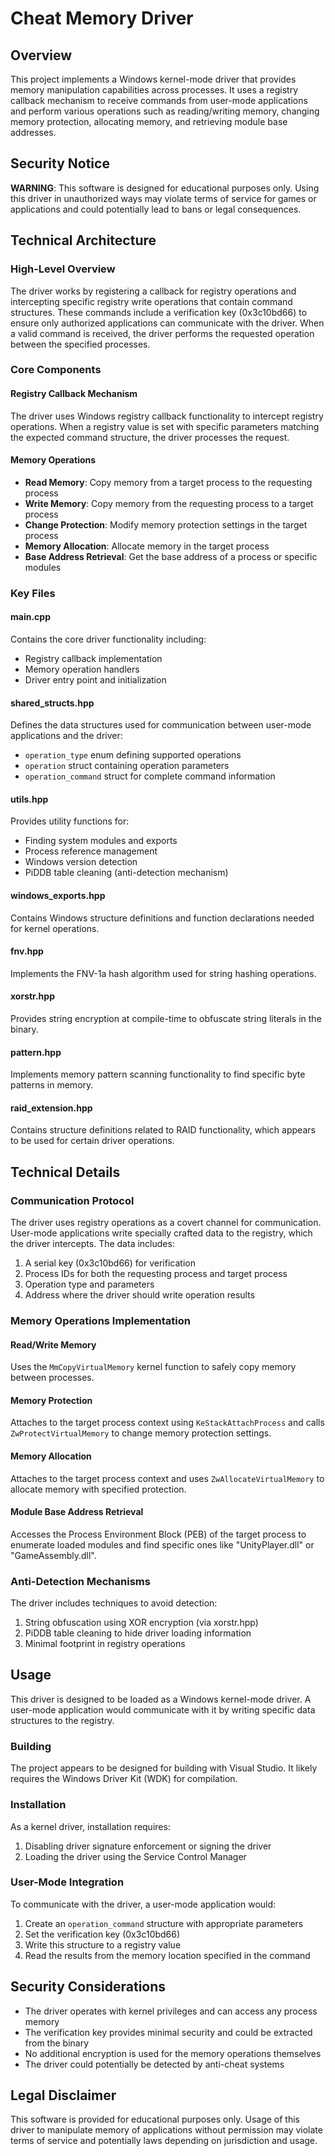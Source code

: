 # Cheat Memory Driver

## Overview
This project implements a Windows kernel-mode driver that provides memory manipulation capabilities across processes. It uses a registry callback mechanism to receive commands from user-mode applications and perform various operations such as reading/writing memory, changing memory protection, allocating memory, and retrieving module base addresses.

## Security Notice
**WARNING**: This software is designed for educational purposes only. Using this driver in unauthorized ways may violate terms of service for games or applications and could potentially lead to bans or legal consequences.

## Technical Architecture

### High-Level Overview
The driver works by registering a callback for registry operations and intercepting specific registry write operations that contain command structures. These commands include a verification key (0x3c10bd66) to ensure only authorized applications can communicate with the driver. When a valid command is received, the driver performs the requested operation between the specified processes.

### Core Components

#### Registry Callback Mechanism
The driver uses Windows registry callback functionality to intercept registry operations. When a registry value is set with specific parameters matching the expected command structure, the driver processes the request.

#### Memory Operations
- **Read Memory**: Copy memory from a target process to the requesting process
- **Write Memory**: Copy memory from the requesting process to a target process
- **Change Protection**: Modify memory protection settings in the target process
- **Memory Allocation**: Allocate memory in the target process
- **Base Address Retrieval**: Get the base address of a process or specific modules

### Key Files

#### main.cpp
Contains the core driver functionality including:
- Registry callback implementation
- Memory operation handlers
- Driver entry point and initialization

#### shared_structs.hpp
Defines the data structures used for communication between user-mode applications and the driver:
- `operation_type` enum defining supported operations
- `operation` struct containing operation parameters
- `operation_command` struct for complete command information

#### utils.hpp
Provides utility functions for:
- Finding system modules and exports
- Process reference management
- Windows version detection
- PiDDB table cleaning (anti-detection mechanism)

#### windows_exports.hpp
Contains Windows structure definitions and function declarations needed for kernel operations.

#### fnv.hpp
Implements the FNV-1a hash algorithm used for string hashing operations.

#### xorstr.hpp
Provides string encryption at compile-time to obfuscate string literals in the binary.

#### pattern.hpp
Implements memory pattern scanning functionality to find specific byte patterns in memory.

#### raid_extension.hpp
Contains structure definitions related to RAID functionality, which appears to be used for certain driver operations.

## Technical Details

### Communication Protocol
The driver uses registry operations as a covert channel for communication. User-mode applications write specially crafted data to the registry, which the driver intercepts. The data includes:

1. A serial key (0x3c10bd66) for verification
2. Process IDs for both the requesting process and target process
3. Operation type and parameters
4. Address where the driver should write operation results

### Memory Operations Implementation

#### Read/Write Memory
Uses the `MmCopyVirtualMemory` kernel function to safely copy memory between processes.

#### Memory Protection
Attaches to the target process context using `KeStackAttachProcess` and calls `ZwProtectVirtualMemory` to change memory protection settings.

#### Memory Allocation
Attaches to the target process context and uses `ZwAllocateVirtualMemory` to allocate memory with specified protection.

#### Module Base Address Retrieval
Accesses the Process Environment Block (PEB) of the target process to enumerate loaded modules and find specific ones like "UnityPlayer.dll" or "GameAssembly.dll".

### Anti-Detection Mechanisms
The driver includes techniques to avoid detection:

1. String obfuscation using XOR encryption (via xorstr.hpp)
2. PiDDB table cleaning to hide driver loading information
3. Minimal footprint in registry operations

## Usage

This driver is designed to be loaded as a Windows kernel-mode driver. A user-mode application would communicate with it by writing specific data structures to the registry.

### Building

The project appears to be designed for building with Visual Studio. It likely requires the Windows Driver Kit (WDK) for compilation.

### Installation

As a kernel driver, installation requires:
1. Disabling driver signature enforcement or signing the driver
2. Loading the driver using the Service Control Manager

### User-Mode Integration

To communicate with the driver, a user-mode application would:
1. Create an `operation_command` structure with appropriate parameters
2. Set the verification key (0x3c10bd66)
3. Write this structure to a registry value
4. Read the results from the memory location specified in the command

## Security Considerations

- The driver operates with kernel privileges and can access any process memory
- The verification key provides minimal security and could be extracted from the binary
- No additional encryption is used for the memory operations themselves
- The driver could potentially be detected by anti-cheat systems

## Legal Disclaimer

This software is provided for educational purposes only. Usage of this driver to manipulate memory of applications without permission may violate terms of service and potentially laws depending on jurisdiction and usage.
